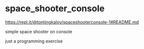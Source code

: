# space_shooter_console

https://repl.it/@tontingkaloy/spaceshooterconsole-1#README.md

simple space shooter on console

just a programming exercise
